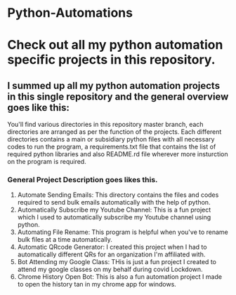 # Python-Automations
# Check out all my python automation specific projects in this repository.
## I summed up all my python automation projects in this single repository and the general overview goes like this:
You'll find various directories in this repository master branch, each directories are arranged as per the function of the projects.
Each different directories contains a main or subsidiary python files with all necessary codes to run the program, a requirements.txt file that contains the list of required python libraries and also README.rd file wherever more insturction on the program is required.
### General Project Description goes likes this.
1. Automate Sending Emails: This directory contains the files and codes required to send bulk emails automatically with the help of python.
2. Automatically Subscribe my Youtube Channel: This is a fun project which I used to automatically subscribe my Youtube channel using python.
3. Automating File Rename: This program is helpful when you've to rename bulk files at a time automatically.
4. Automatic QRcode Generator: I created this project when I had to automatically different QRs for an organization I'm affiliated with.
5. Bot Attending my Google Class: THis is just a fun project I created to attend my google classes on my behalf during covid Lockdown.
6. Chrome History Open Bot: This is also a fun automation project I made to open the history tan in my chrome app for windows.
